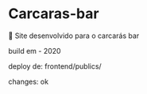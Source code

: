 # Carcaras-bar

🍺 Site desenvolvido para o carcarás bar

build em - 2020

deploy de: frontend/publics/

changes: ok
